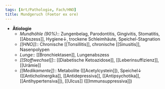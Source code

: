 ```yaml
---
tags: [Art/Pathologie, Fach/HNO]
title: Mundgeruch (Foetor ex ore)
---
```

- **Ätiologie**
	- *Mundhöhle (90%)*:: Zungenbelag, Parodontitis, Gingivitis, Stomatitis, [[Abszess]], Hygiene↓, trockene Schleimhäute, Speichel-Stagnation
	- *[[HNO]]*:: Chronische [[Tonsillitis]], chronische [[Sinusitis]], Nasenpolypen
	- *Lunge*:: [[Bronchiektasen]], Lungenabszess
	- *[[Stoffwechsel]]*:: [[Diabetische Ketoazidose]], [[Leberinsuffizienz]], [[Urämie]]
	- *[[Medikamente]]*:: Metabolite ([[Acetylcystein]]), Speichel↓ ([[Anticholinergika]], [[Antidepressiva]], [[Antipsychotika]], [[Antihypertensiva]]), [[Ulcus]] ([[Immunsuppressiva]])